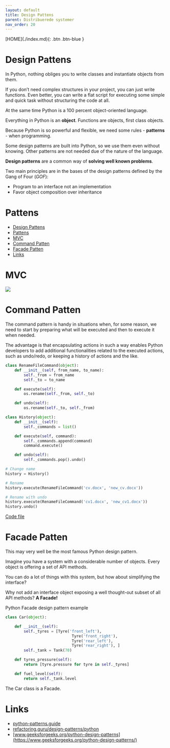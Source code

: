 ```yaml
---
layout: default
title: Design Pattens
parent: Distribuerede systemer
nav_order: 20
---
```


<span class="fs-1">
[HOME](./index.md){: .btn .btn-blue }
</span>

# Design Pattens
In Python, nothing obliges you to write classes and instantiate objects from them.

If you don’t need complex structures in your project, you can just write functions. Even better, you can write a flat script for executing some simple and quick task without structuring the code at all.

At the same time Python is a 100 percent object-oriented language. 

Everything in Python is an **object**. Functions are objects, first class objects.

Because Python is so powerful and flexible, we need some rules - **patterns** - when programming. 

Some design patterns are built into Python, so we use them even without knowing. Other patterns are not needed due of the nature of the language.

**Design patterns** are a common way of **solving well known problems**. 

Two main principles are in the bases of the design patterns defined by the Gang of Four (*GOF*):

- Program to an interface not an implementation
- Favor object composition over inheritance

# Pattens
- [Design Pattens](#design-pattens)
- [Pattens](#pattens)
- [MVC](#mvc)
- [Command Patten](#command-patten)
- [Facade Patten](#facade-patten)
- [Links](#links)

# MVC

![](https://miro.medium.com/max/1400/1*e8xGpHM6bW9DVNxDaVPi8Q.png)

# Command Patten
The command pattern is handy in situations when, for some reason, we need to start by preparing what will be executed and then to execute it when needed.

The advantage is that encapsulating actions in such a way enables Python developers to add additional functionalities related to the executed actions, such as undo/redo, or keeping a history of actions and the like.

```python
class RenameFileCommand(object):
    def __init__(self, from_name, to_name):
        self._from = from_name
        self._to = to_name

    def execute(self):
        os.rename(self._from, self._to)

    def undo(self):
        os.rename(self._to, self._from)

class History(object):
    def __init__(self):
        self._commands = list()

    def execute(self, command):
        self._commands.append(command)
        command.execute()

    def undo(self):
        self._commands.pop().undo()

# Change name
history = History()

# Rename
history.execute(RenameFileCommand('cv.docx', 'new_cv.docx'))

# Rename with undo
history.execute(RenameFileCommand('cv1.docx', 'new_cv1.docx'))
history.undo()
```

[Code file](./_code/demo_command_patten.py)

# Facade Patten
This may very well be the most famous Python design pattern.

Imagine you have a system with a considerable number of objects. Every object is offering a set of API methods. 

You can do a lot of things with this system, but how about simplifying the interface? 

Why not add an interface object exposing a well thought-out subset of all API methods? **A Facade!**

[](https://uploads.toptal.io/blog/image/126801/toptal-blog-image-1533728107288-9a9f20e7ad317bb61565c5e176327662.png)

Python Facade design pattern example

```python
class Car(object):

    def __init__(self):
        self._tyres = [Tyre('front_left'),
                             Tyre('front_right'),
                             Tyre('rear_left'),
                             Tyre('rear_right'), ]
        self._tank = Tank(70)

    def tyres_pressure(self):
        return [tyre.pressure for tyre in self._tyres]

    def fuel_level(self):
        return self._tank.level
```

 The Car class is a Facade.

 # Links
 - [python-patterns.guide](https://python-patterns.guide/)
 - [refactoring.guru/design-patterns/python](https://refactoring.guru/design-patterns/python)
 - [www.geeksforgeeks.org/python-design-patterns](https://www.geeksforgeeks.org/python-design-patterns/)